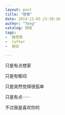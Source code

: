 ```yaml
---
layout: post
title: "想家"
date: 2014-11-03 23:30:16
author: "Teng"
catalog: 随笔
tags:
-  随想录
-  lofter
-  感叹

---
```

只是有点想家

只是有郁闷

只是突然觉得很孤单

只是有点······

不过我是喜欢你的
